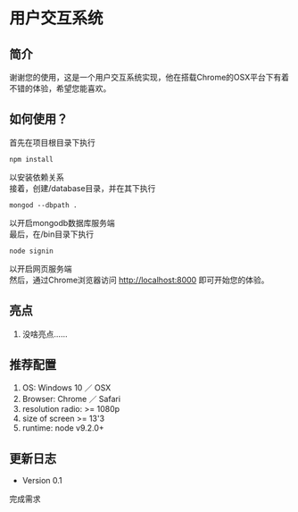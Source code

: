 # 用户交互系统

## 简介

谢谢您的使用，这是一个用户交互系统实现，他在搭载Chrome的OSX平台下有着不错的体验，希望您能喜欢。

## 如何使用？

首先在项目根目录下执行

```shell
npm install
```

以安装依赖关系  
接着，创建/database目录，并在其下执行

```shell
mongod --dbpath .
```

以开启mongodb数据库服务端  
最后，在/bin目录下执行

```shell
node signin
```

以开启网页服务端  
然后，通过Chrome浏览器访问 [http://localhost:8000][1] 即可开始您的体验。

## 亮点

1. 没啥亮点……

## 推荐配置

1. OS: Windows 10 ／ OSX
1. Browser: Chrome ／ Safari
1. resolution radio: >= 1080p
1. size of screen >= 13'3
1. runtime: node v9.2.0+

## 更新日志

* Version 0.1

完成需求

[1]:http://localhost:8000
